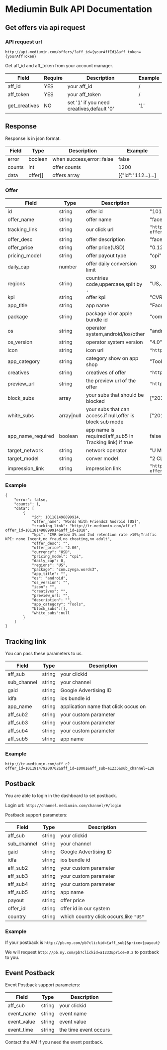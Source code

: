 # Mediumin Bulk API Documentation

## Get offers via api request

### API request url
`http://api.mediumin.com/offers/?aff_id={yourAffId}&aff_token={yourAffToken}`

Get aff_id and aff_token from your account manager.

|Field|Require|Description|Example|
|----|----|--------------|----------------|
|aff_id|YES|your aff_id| / |
|aff_token|YES|your aff_token| / |
|get_creatives|NO|set '1' if you need creatives,default '0'|'1'|

## Response
Response is in json format.


|Field|Type|Description|Example|
|----|----|--------------|----------------|
|error|boolean|when success,error=false|false|
|counts|int|offer counts|1200|
|data|offer[]|offers array|[{"id":"112...}...]|

### Offer
|Field|Type|Description|Example|
|----|----|--------------|----------------|
|id|string|offer id|"101191479200702"|
|offer_name|string|offer name|"facebook in jp"|
|tracking_link|string|our click url|`"http://tr.mediumin.com/aff_c?offer_id=101191479200702&aff_id=10001"`|
|offer_desc|string|offer description |"facebook is a popular app..."|
|offer_price|string|offer price(USD) |"0.12"|
|pricing_model|string|offer payout type |"cpi"|
|daily_cap|number|offer daily conversion limit |30|
|regions|string| countries code,uppercase,split by `,` |"US,JP"|
|kpi|string|offer kpi |"CVR < 3% ..."|
|app_title|string|app name|"Facebook"|
|package|string|package id or apple bundle id|"com.facebook.demo"|
|os|string|operator system,android/ios/other|"android"|
|os_version|string|operator system version|"4.0"|
|icon|string|icon url |`"https://lh3.googleusercontent.com/demo.icon"`|
|app_category|string|category show on app shop |"Tools"|
|creatives|string|creatives of offer|`"http://cdn..."`|
|preview_url|string|the preview url of the offer|`"https://itunes.apple.com/il/app/..."`|
|block_subs|array|your subs that should be blocked|["203","311"]|
|white_subs|array\|null|your subs that can access.if null,offer is block sub mode|["201","sub33"]|
|app_name_required|boolean|app name is required(aff_sub5 in Tracking link) if true|false|
|target_network|string|network operator|"U MOBILE"|
|target_model|string|conver model|"2 CLICKS"|
|impression_link|string|impression link|`"http://tr.mediumin.com/aff_c?offer_id=101191479200702&aff_id=10001"`|

### Example
```
{
    "error": false,
    "counts": 1,
    "data": [
        {
            "id": 101181498899914,
            "offer_name": "Words With Friends2 Android [US]",
            "tracking_link": "http://tr.mediumin.com/aff_c?offer_id=101181498899914&aff_id=1018",
            "kpi": "CVR below 3% and 2nd retention rate >10%;Traffic KPI: none Incent,no fraud,no cheating,no adult",
            "offer_desc": "",
            "offer_price": "2.06",
            "currency": "USD",
            "pricing_model": "cpi",
            "daily_cap": 0,
            "regions": "US",
            "package": "com.zynga.words3",
            "app_title": "",
            "os": "android",
            "os_version": "",
            "icon": "",
            "creatives": "",
            "preview_url: "",
            "description": "",
            "app_category": "Tools",
            "block_subs":[],
            "white_subs":null
        }
    ]
}
```
## Tracking link
You can pass these parameters to us.

|Field|Type|Description|
|----|----|--------------|
|aff_sub|string|your clickid|
|sub_channel|string|your channel|
|gaid|string|Google Advertising ID|
|idfa|string|ios bundle id|
|app_name|string|application name that click occus on |
|aff_sub2|string|your custom parameter|
|aff_sub3|string|your custom parameter|
|aff_sub4|string|your custom parameter|
|aff_sub5|string|app name|

### Example
`http://tr.mediumin.com/aff_c?offer_id=101191479200702&aff_id=10001&aff_sub=a1233&sub_channel=128`

## Postback
You are able to login in the dashboard to set postback.

Login url: `http://channel.mediumin.com/channel/#/login`

Postback support parameters:

|Field|Type|Description|
|----|----|--------------|
|aff_sub|string|your clickid|
|sub_channel|string|your channel|
|gaid|string|Google Advertising ID|
|idfa|string|ios bundle id|
|aff_sub2|string|your custom parameter|
|aff_sub3|string|your custom parameter|
|aff_sub4|string|your custom parameter|
|aff_sub5|string|app name|
|payout|string|offer price|
|offer_id|string|offer id in our system|
|country|string| which country click occurs,like `"US"`|


### Example 
If your postback is `http://pb.my.com/pb?clickid={aff_sub}&price={payout}`

We will request `http://pb.my.com/pb?clickid=a1233&price=0.2` to postback to you.


## Event Postback

Event Postback support parameters:

|Field|Type|Description|
|----|----|--------------|
|aff_sub|string|your clickid|
|event_name|string|event name|
|event_value|string|event value|
|event_time|string|the time event occurs|

Contact the AM if you need the event postback.




